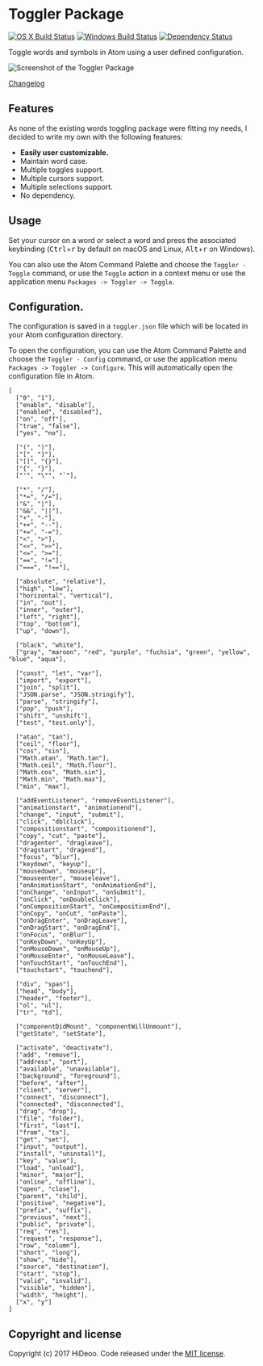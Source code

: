 # Toggler Package

[![OS X Build Status](https://travis-ci.org/HiDeoo/toggler.svg?branch=master)](https://travis-ci.org/HiDeoo/toggler)
[![Windows Build Status](https://ci.appveyor.com/api/projects/status/wbyrhho7e2icp5sx/branch/master?svg=true)](https://ci.appveyor.com/project/HiDeoo/toggler/branch/master)
[![Dependency Status](https://david-dm.org/HiDeoo/toggler.svg)](https://david-dm.org/HiDeoo/toggler)

Toggle words and symbols in Atom using a user defined configuration.

![Screenshot of the Toggler Package](http://i.imgur.com/uCltY1U.gif)

[Changelog](https://github.com/HiDeoo/toggler/blob/master/CHANGELOG.md)

## Features

As none of the existing words toggling package were fitting my needs, I decided to write my own with the following features:

  * **Easily user customizable.**
  * Maintain word case.
  * Multiple toggles support.
  * Multiple cursors support.
  * Multiple selections support.
  * No dependency.

## Usage

Set your cursor on a word or select a word and press the associated keybinding (<kbd>Ctrl</kbd>+<kbd>r</kbd> by default on macOS and Linux, <kbd>Alt</kbd>+<kbd>r</kbd> on Windows).

You can also use the Atom Command Palette and choose the `Toggler - Toggle` command, or use the `Toggle` action in a context menu or use the application menu `Packages -> Toggler -> Toggle`.

## Configuration.

The configuration is saved in a `toggler.json` file which will be located in your Atom configuration directory.

To open the configuration, you can use the Atom Command Palette and choose the `Toggler - Config` command, or use the application menu `Packages -> Toggler -> Configure`. This will automatically open the configuration file in Atom.

```
[
  ["0", "1"],
  ["enable", "disable"],
  ["enabled", "disabled"],
  ["on", "off"],
  ["true", "false"],
  ["yes", "no"],

  ["(", ")"],
  ["[", "]"],
  ["[]", "{}"],
  ["{", "}"],
  ["'", "\"", "`"],

  ["*", "/"],
  ["*=", "/="],
  ["&", "|"],
  ["&&", "||"],
  ["+", "-"],
  ["++", "--"],
  ["+=", "-="],
  ["<", ">"],
  ["<<", ">>"],
  ["<=", ">="],
  ["==", "!="],
  ["===", "!=="],

  ["absolute", "relative"],
  ["high", "low"],
  ["horizontal", "vertical"],
  ["in", "out"],
  ["inner", "outer"],
  ["left", "right"],
  ["top", "bottom"],
  ["up", "down"],

  ["black", "white"],
  ["gray", "maroon", "red", "purple", "fuchsia", "green", "yellow", "blue", "aqua"],

  ["const", "let", "var"],
  ["import", "export"],
  ["join", "split"],
  ["JSON.parse", "JSON.stringify"],
  ["parse", "stringify"],
  ["pop", "push"],
  ["shift", "unshift"],
  ["test", "test.only"],

  ["atan", "tan"],
  ["ceil", "floor"],
  ["cos", "sin"],
  ["Math.atan", "Math.tan"],
  ["Math.ceil", "Math.floor"],
  ["Math.cos", "Math.sin"],
  ["Math.min", "Math.max"],
  ["min", "max"],

  ["addEventListener", "removeEventListener"],
  ["animationstart", "animationend"],
  ["change", "input", "submit"],
  ["click", "dblclick"],
  ["compositionstart", "compositionend"],
  ["copy", "cut", "paste"],
  ["dragenter", "dragleave"],
  ["dragstart", "dragend"],
  ["focus", "blur"],
  ["keydown", "keyup"],
  ["mousedown", "mouseup"],
  ["mouseenter", "mouseleave"],
  ["onAnimationStart", "onAnimationEnd"],
  ["onChange", "onInput", "onSubmit"],
  ["onClick", "onDoubleClick"],
  ["onCompositionStart", "onCompositionEnd"],
  ["onCopy", "onCut", "onPaste"],
  ["onDragEnter", "onDragLeave"],
  ["onDragStart", "onDragEnd"],
  ["onFocus", "onBlur"],
  ["onKeyDown", "onKeyUp"],
  ["onMouseDown", "onMouseUp"],
  ["onMouseEnter", "onMouseLeave"],
  ["onTouchStart", "onTouchEnd"],
  ["touchstart", "touchend"],

  ["div", "span"],
  ["head", "body"],
  ["header", "footer"],
  ["ol", "ul"],
  ["tr", "td"],

  ["componentDidMount", "componentWillUnmount"],
  ["getState", "setState"],

  ["activate", "deactivate"],
  ["add", "remove"],
  ["address", "port"],
  ["available", "unavailable"],
  ["background", "foreground"],
  ["before", "after"],
  ["client", "server"],
  ["connect", "disconnect"],
  ["connected", "disconnected"],
  ["drag", "drop"],
  ["file", "folder"],
  ["first", "last"],
  ["from", "to"],
  ["get", "set"],
  ["input", "output"],
  ["install", "uninstall"],
  ["key", "value"],
  ["load", "unload"],
  ["minor", "major"],
  ["online", "offline"],
  ["open", "close"],
  ["parent", "child"],
  ["positive", "negative"],
  ["prefix", "suffix"],
  ["previous", "next"],
  ["public", "private"],
  ["req", "res"],
  ["request", "response"],
  ["row", "column"],
  ["short", "long"],
  ["show", "hide"],
  ["source", "destination"],
  ["start", "stop"],
  ["valid", "invalid"],
  ["visible", "hidden"],
  ["width", "height"],
  ["x", "y"]
]

```

## Copyright and license

Copyright (c) 2017 HiDeoo. Code released under the [MIT license](https://github.com/HiDeoo/toggler/blob/master/LICENSE.md).
